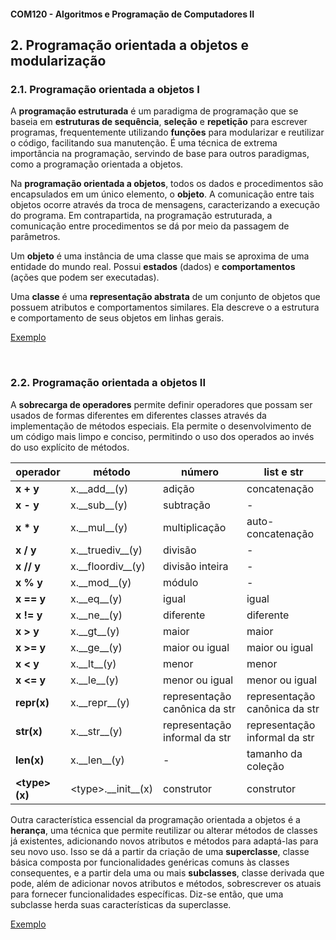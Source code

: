 #### COM120 - Algoritmos e Programação de Computadores II

## 2. Programação orientada a objetos e modularização

### 2.1. Programação orientada a objetos I

A **programação estruturada** é um paradigma de programação que se baseia em **estruturas de sequência**, **seleção** e **repetição** para escrever programas, frequentemente utilizando **funções** para modularizar e reutilizar o código, facilitando sua manutenção. É uma técnica de extrema importância na programação, servindo de base para outros paradigmas, como a programação orientada a objetos.

Na **programação orientada a objetos**, todos os dados e procedimentos são encapsulados em um único elemento, o **objeto**. A comunicação entre tais objetos ocorre através da troca de mensagens, caracterizando a execução do programa. Em contrapartida, na programação estruturada, a comunicação entre procedimentos se dá por meio da passagem de parâmetros.

Um **objeto** é uma instância de uma classe que mais se aproxima de uma entidade do mundo real. Possui **estados** (dados) e **comportamentos** (ações que podem ser executadas).

Uma **classe** é uma **representação abstrata** de um conjunto de objetos que possuem atributos e comportamentos similares. Ela descreve o a estrutura e comportamento de seus objetos em linhas gerais.

[Exemplo](code/s2-ex1.py)

<br>

### 2.2. Programação orientada a objetos II

A **sobrecarga de operadores** permite definir operadores que possam ser usados de formas diferentes em diferentes classes através da implementação de métodos especiais. Ela permite o desenvolvimento de um código mais limpo e conciso, permitindo o uso dos operados ao invés do uso explícito de métodos.

| operador | método | número | list e str |
| --- | --- | --- | --- |
| **x + y** | x.\_\_add__(y) | adição | concatenação |
| **x - y** | x.\_\_sub__(y) | subtração | - |
| **x * y** | x.\_\_mul__(y) | multiplicação | auto-concatenação |
| **x / y** | x.\_\_truediv__(y) | divisão | - |
| **x // y** | x.\_\_floordiv__(y) | divisão inteira | - |
| **x % y** | x.\_\_mod__(y) | módulo | - |
| **x == y** | x.\_\_eq__(y) | igual | igual | 
| **x != y** | x.\_\_ne__(y) | diferente | diferente 
| **x > y** | x.\_\_gt__(y) | maior | maior |
| **x >= y** | x.\_\_ge__(y) | maior ou igual | maior ou igual |
| **x < y** | x.\_\_lt__(y) | menor | menor |
| **x <= y** | x.\_\_le__(y) | menor ou igual | menor ou igual |
| **repr(x)** | x.\_\_repr__(y) | representação canônica da str | representação canônica da str |
| **str(x)** | x.\_\_str__(y) | representação informal da str | representação informal da str |
| **len(x)** | x.\_\_len__(y) | - | tamanho da coleção |
| **\<type>(x)** | \<type>.\_\_init__(x) | construtor | construtor |


Outra característica essencial da programação orientada a objetos é a **herança**, uma técnica que permite reutilizar ou alterar métodos de classes já existentes, adicionando novos atributos e métodos para adaptá-las para seu novo uso. Isso se dá a partir da criação de uma **superclasse**, classe básica composta por funcionalidades genéricas comuns às classes consequentes, e a partir dela uma ou mais **subclasses**, classe derivada que pode, além de adicionar novos atributos e métodos, sobrescrever os atuais para fornecer funcionalidades específicas. Diz-se então, que uma subclasse herda suas características da superclasse.

[Exemplo](code/s2-ex2.py)